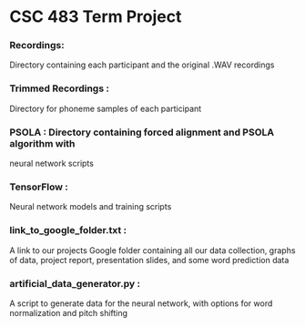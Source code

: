 # CSC 483 Term Project #

### Recordings: 
Directory containing each participant and the original .WAV recordings

### Trimmed Recordings :
Directory for phoneme samples of each participant

### PSOLA : Directory containing forced alignment and PSOLA algorithm with 
neural network scripts

### TensorFlow : 
Neural network models and training scripts

### link_to_google_folder.txt : 
A link to our projects Google folder containing all our data collection, graphs of data, project report, presentation slides, and some word prediction data

### artificial_data_generator.py :
A script to generate data for the neural network, with options for word normalization and pitch shifting
